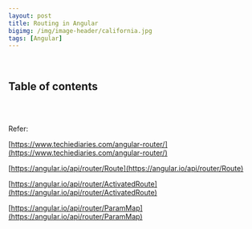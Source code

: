 ```yaml
---
layout: post
title: Routing in Angular
bigimg: /img/image-header/california.jpg
tags: [Angular]
---
```



<br>

## Table of contents




<br>

## 



Refer:

[https://www.techiediaries.com/angular-router/](https://www.techiediaries.com/angular-router/)

[https://angular.io/api/router/Route](https://angular.io/api/router/Route)

[https://angular.io/api/router/ActivatedRoute](https://angular.io/api/router/ActivatedRoute)

[https://angular.io/api/router/ParamMap](https://angular.io/api/router/ParamMap)